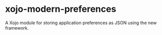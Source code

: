 # xojo-modern-preferences
A Xojo module for storing application preferences as JSON using the new framework.
